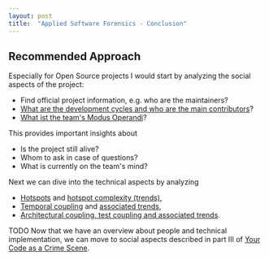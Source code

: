 ```yaml
---
layout: post
title:  "Applied Software Forensics - Conclusion"
---
```


## Recommended Approach

Especially for Open Source projects I would start by analyzing the social aspects of the project:

- Find official project information, e.g. who are the maintainers?
- [What are the development cycles and who are the main contributors](/2022/03/23/applied-forensics-development-cycles.html)?
- [What ist the team's Modus Operandi](/2022/06/02/how-the-team-works.html)?

This provides important insights about

- Is the project still alive?
- Whom to ask in case of questions?
- What is currently on the team's mind?

Next we can dive into the technical aspects by analyzing

- [Hotspots](/2022/02/21/applied-forensics-hotspots.html) and [hotspot complexity (trends)](/2022/02/26/applied-forensics-complexity-of-hotspots.html),
- [Temporal coupling](/2022/04/01/applied-forensics-temporal-coupling.html) and [associated trends](/2022/05/10/applied-forensics-trend-of-coupling.html),
- [Architectural coupling, test coupling and associated trends](/2022/05/23/safety-net-for-architecture.html).

TODO Now that we have an overview about people and technical implementation, we can move to social aspects described in part III of [Your Code as a Crime Scene](https://pragprog.com/titles/atcrime/your-code-as-a-crime-scene/).
